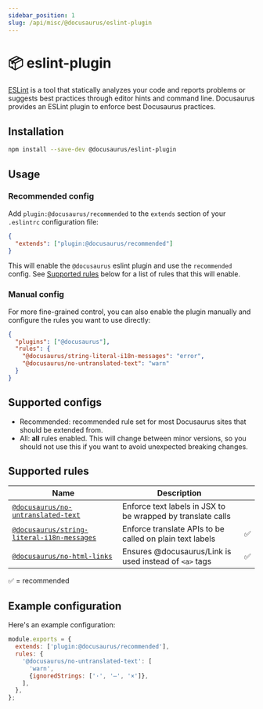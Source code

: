 ```yaml
---
sidebar_position: 1
slug: /api/misc/@docusaurus/eslint-plugin
---
```


# 📦 eslint-plugin

[ESLint](https://eslint.org/) is a tool that statically analyzes your code and reports problems or suggests best practices through editor hints and command line. Docusaurus provides an ESLint plugin to enforce best Docusaurus practices.

## Installation

```bash npm2yarn
npm install --save-dev @docusaurus/eslint-plugin
```

## Usage

### Recommended config

Add `plugin:@docusaurus/recommended` to the `extends` section of your `.eslintrc` configuration file:

```json title=".eslintrc"
{
  "extends": ["plugin:@docusaurus/recommended"]
}
```

This will enable the `@docusaurus` eslint plugin and use the `recommended` config. See [Supported rules](#supported-rules) below for a list of rules that this will enable.

### Manual config

For more fine-grained control, you can also enable the plugin manually and configure the rules you want to use directly:

```json title=".eslintrc"
{
  "plugins": ["@docusaurus"],
  "rules": {
    "@docusaurus/string-literal-i18n-messages": "error",
    "@docusaurus/no-untranslated-text": "warn"
  }
}
```

## Supported configs

- Recommended: recommended rule set for most Docusaurus sites that should be extended from.
- All: **all** rules enabled. This will change between minor versions, so you should not use this if you want to avoid unexpected breaking changes.

## Supported rules

| Name | Description |  |
| --- | --- | --- |
| [`@docusaurus/no-untranslated-text`](./no-untranslated-text.md) | Enforce text labels in JSX to be wrapped by translate calls |  |
| [`@docusaurus/string-literal-i18n-messages`](./string-literal-i18n-messages.md) | Enforce translate APIs to be called on plain text labels | ✅ |
| [`@docusaurus/no-html-links`](./no-html-links.md) | Ensures @docusaurus/Link is used instead of `<a>` tags | ✅ |

✅ = recommended

## Example configuration

Here's an example configuration:

```js title=".eslintrc.js"
module.exports = {
  extends: ['plugin:@docusaurus/recommended'],
  rules: {
    '@docusaurus/no-untranslated-text': [
      'warn',
      {ignoredStrings: ['·', '—', '×']},
    ],
  },
};
```
